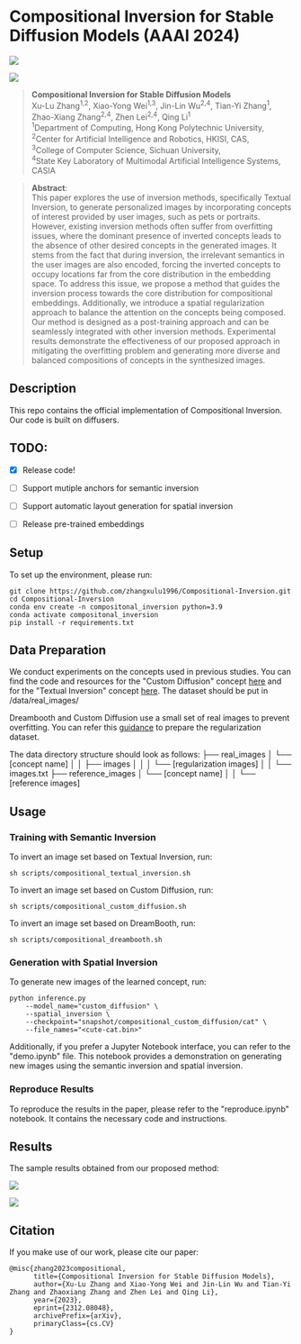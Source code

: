 # Compositional Inversion for Stable Diffusion Models (AAAI 2024)

<a href='https://arxiv.org/abs/2312.08048'><img src='https://img.shields.io/badge/Paper-Arxiv-red'></a>

![](figures/fig1.png)

> **Compositional Inversion for Stable Diffusion Models**<br>
> Xu-Lu Zhang<sup>1,2</sup>, Xiao-Yong Wei<sup>1,3</sup>, Jin-Lin Wu<sup>2,4</sup>, Tian-Yi Zhang<sup>1</sup>, Zhao-Xiang Zhang<sup>2,4</sup>, Zhen Lei<sup>2,4</sup>, Qing Li<sup>1</sup> <br>
> <sup>1</sup>Department of Computing, Hong Kong Polytechnic University, <br><sup>2</sup>Center for Artificial Intelligence and Robotics, HKISI, CAS, <br><sup>3</sup>College of Computer Science, Sichuan University, <br><sup>4</sup>State Key Laboratory of Multimodal Artificial Intelligence Systems, CASIA

>**Abstract**: <br>
> This paper explores the use of inversion methods, specifically Textual Inversion, to generate personalized images by incorporating concepts of interest provided by user images, such as pets or portraits. 
However, existing inversion methods often suffer from overfitting issues, where the dominant presence of inverted concepts leads to the absence of other desired concepts in the generated images. 
It stems from the fact that during inversion, the irrelevant semantics in the user images are also encoded, forcing the inverted concepts to occupy locations far from the core distribution in the embedding space.
To address this issue, we propose a method that guides the inversion process towards the core distribution for compositional embeddings. 
Additionally, we introduce a spatial regularization approach to balance the attention on the concepts being composed. 
Our method is designed as a post-training approach and can be seamlessly integrated with other inversion methods.
Experimental results demonstrate the effectiveness of our proposed approach in mitigating the overfitting problem and generating more diverse and balanced compositions of concepts in the synthesized images.

## Description
This repo contains the official implementation of Compositional Inversion. Our code is built on diffusers.

## TODO:
- [x] Release code!
- [ ] Support mutiple anchors for semantic inversion
- [ ] Support automatic layout generation for spatial inversion
- [ ] Release pre-trained embeddings


## Setup
To set up the environment, please run:

```
git clone https://github.com/zhangxulu1996/Compositional-Inversion.git
cd Compositional-Inversion
conda env create -n compositonal_inversion python=3.9
conda activate compositonal_inversion
pip install -r requirements.txt
```

## Data Preparation
We conduct experiments on the concepts used in previous studies. You can find the code and resources for the "Custom Diffusion" concept [here](https://github.com/adobe-research/custom-diffusion) and for the "Textual Inversion" concept [here](https://github.com/rinongal/textual_inversion). The dataset should be put in /data/real_images/

Dreambooth and Custom Diffusion use a small set of real images to prevent overfitting. You can refer this [guidance](https://huggingface.co/docs/diffusers/training/custom_diffusion) to prepare the regularization dataset.

The data directory structure should look as follows:
├── real_images
│   └── [concept name]
│   │   ├── images
│   │   │   └── [regularization images]
│   │   └── images.txt
├── reference_images
│   └── [concept name]
│   │   └── [reference images]

## Usage

### Training with Semantic Inversion

To invert an image set based on Textual Inversion, run:

```
sh scripts/compositional_textual_inversion.sh
```

To invert an image set based on Custom Diffusion, run:

```
sh scripts/compositional_custom_diffusion.sh
```

To invert an image set based on DreamBooth, run:

```
sh scripts/compositional_dreambooth.sh
```

### Generation with Spatial Inversion

To generate new images of the learned concept, run:
```
python inference.py 
    --model_name="custom_diffusion" \
    --spatial_inversion \
    --checkpoint="snapshot/compositional_custom_diffusion/cat" \
    --file_names="<cute-cat.bin>"
```
Additionally, if you prefer a Jupyter Notebook interface, you can refer to the "demo.ipynb" file. This notebook provides a demonstration on generating new images using the semantic inversion and spatial inversion.

### Reproduce Results
To reproduce the results in the paper, please refer to the "reproduce.ipynb" notebook. It contains the necessary code and instructions.

## Results
The sample results obtained from our proposed method:

![](figures/pretrained.png)

![](figures/inverted.png)


## Citation

If you make use of our work, please cite our paper:

```
@misc{zhang2023compositional,
      title={Compositional Inversion for Stable Diffusion Models}, 
      author={Xu-Lu Zhang and Xiao-Yong Wei and Jin-Lin Wu and Tian-Yi Zhang and Zhaoxiang Zhang and Zhen Lei and Qing Li},
      year={2023},
      eprint={2312.08048},
      archivePrefix={arXiv},
      primaryClass={cs.CV}
}
```